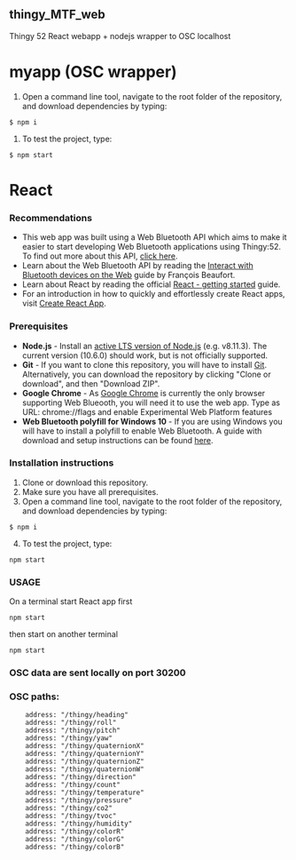 ## thingy_MTF_web
Thingy 52 React webapp + nodejs wrapper to OSC localhost 

# myapp (OSC wrapper)

1. Open a command line tool, navigate to the root folder of the repository, and download dependencies by typing:
```shell
$ npm i
```
1. To test the project, type:
```shell
$ npm start
```

# React

### Recommendations
* This web app was built using a Web Bluetooth API which aims to make it easier to start developing Web Bluetooth applications using Thingy:52. To find out more about this API, [click here](https://github.com/NordicPlayground/Nordic-Thingy52-Thingyjs).
* Learn about the Web Bluetooth API by reading the [Interact with Bluetooth devices on the Web](https://developers.google.com/web/updates/2015/07/interact-with-ble-devices-on-the-web) guide by François Beaufort.
* Learn about React by reading the official [React - getting started](https://reactjs.org/docs/getting-started.html) guide.
* For an introduction in how to quickly and effortlessly create React apps, visit [Create React App](https://reactjs.org/docs/create-a-new-react-app.html#create-react-app).


### Prerequisites
 * **Node.js** - Install an [active LTS version of Node.js](https://github.com/nodejs/LTS) (e.g. v8.11.3). The current version (10.6.0) should work, but is not officially supported.
 * **Git** - If you want to clone this repository, you will have to install [Git](https://git-scm.com/downloads). Alternatively, you can download the repository by clicking "Clone or download", and then "Download ZIP".
 * **Google Chrome** - As [Google Chrome](https://www.google.com/chrome/) is currently the only browser supporting Web Blueooth, you will need it to use the web app.
 Type as URL: chrome://flags and enable Experimental Web Platform features
 * **Web Bluetooth polyfill for Windows 10** - If you are using Windows you will have to install a polyfill to enable Web Bluetooth. A guide with download and setup instructions can be found [here](https://github.com/urish/web-bluetooth-polyfill).

### Installation instructions
1. Clone or download this repository.
2. Make sure you have all prerequisites.
3. Open a command line tool, navigate to the root folder of the repository, and download dependencies by typing:
```shell
$ npm i
```
4. To test the project, type:
```shell
npm start
```

### USAGE


On a terminal start React app first
```shell
npm start
```

then start on another terminal
```shell
npm start
```

### OSC data are sent locally on port 30200
### OSC paths:
        address: "/thingy/heading"
        address: "/thingy/roll"
        address: "/thingy/pitch" 
        address: "/thingy/yaw"
        address: "/thingy/quaternionX"
        address: "/thingy/quaternionY"
        address: "/thingy/quaternionZ"
        address: "/thingy/quaternionW"
        address: "/thingy/direction"
        address: "/thingy/count"
        address: "/thingy/temperature"
        address: "/thingy/pressure"
        address: "/thingy/co2"
        address: "/thingy/tvoc"
        address: "/thingy/humidity"
        address: "/thingy/colorR"
        address: "/thingy/colorG"
        address: "/thingy/colorB"
